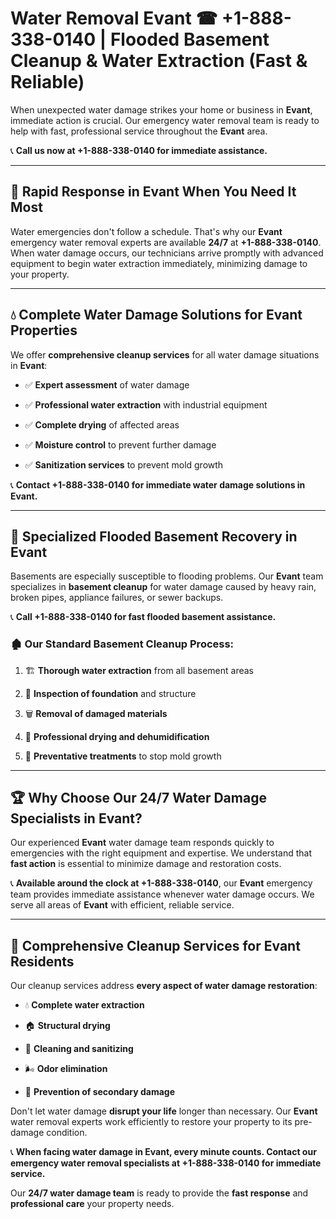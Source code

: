 # Water Removal Evant ☎ +1-888-338-0140 | Flooded Basement Cleanup & Water Extraction (Fast & Reliable)

When unexpected water damage strikes your home or business in **Evant**, immediate action is crucial. Our emergency water removal team is ready to help with fast, professional service throughout the **Evant** area. 

📞 **Call us now at +1-888-338-0140 for immediate assistance.**
---
## 🚀 Rapid Response in Evant When You Need It Most
Water emergencies don't follow a schedule. That's why our **Evant** emergency water removal experts are available **24/7** at **+1-888-338-0140**. When water damage occurs, our technicians arrive promptly with advanced equipment to begin water extraction immediately, minimizing damage to your property.
---
## 💧 Complete Water Damage Solutions for Evant Properties
We offer **comprehensive cleanup services** for all water damage situations in **Evant**:
- ✅ **Expert assessment** of water damage  
- ✅ **Professional water extraction** with industrial equipment  
- ✅ **Complete drying** of affected areas  
- ✅ **Moisture control** to prevent further damage  
- ✅ **Sanitization services** to prevent mold growth  
📞 **Contact +1-888-338-0140 for immediate water damage solutions in Evant.**
---
## 🌊 Specialized Flooded Basement Recovery in Evant
Basements are especially susceptible to flooding problems. Our **Evant** team specializes in **basement cleanup** for water damage caused by heavy rain, broken pipes, appliance failures, or sewer backups. 
📞 **Call +1-888-338-0140 for fast flooded basement assistance.**
### 🏚️ Our Standard Basement Cleanup Process:
1. 🏗️ **Thorough water extraction** from all basement areas  
2. 🔎 **Inspection of foundation** and structure  
3. 🗑️ **Removal of damaged materials**  
4. 💨 **Professional drying and dehumidification**  
5. 🚫 **Preventative treatments** to stop mold growth  
---
## 🏆 Why Choose Our 24/7 Water Damage Specialists in Evant?
Our experienced **Evant** water damage team responds quickly to emergencies with the right equipment and expertise. We understand that **fast action** is essential to minimize damage and restoration costs.
📞 **Available around the clock at +1-888-338-0140**, our **Evant** emergency team provides immediate assistance whenever water damage occurs. We serve all areas of **Evant** with efficient, reliable service.
---
## 🧹 Comprehensive Cleanup Services for Evant Residents
Our cleanup services address **every aspect of water damage restoration**:
- 💧 **Complete water extraction**  
- 🏠 **Structural drying**  
- 🧼 **Cleaning and sanitizing**  
- 🌬️ **Odor elimination**  
- 🚫 **Prevention of secondary damage**  
Don't let water damage **disrupt your life** longer than necessary. Our **Evant** water removal experts work efficiently to restore your property to its pre-damage condition.
📞 **When facing water damage in Evant, every minute counts. Contact our emergency water removal specialists at +1-888-338-0140 for immediate service.**
Our **24/7 water damage team** is ready to provide the **fast response** and **professional care** your property needs.
